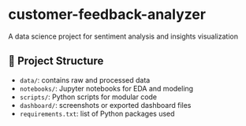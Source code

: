 # customer-feedback-analyzer
A data science project for sentiment analysis and insights visualization

## 📁 Project Structure

- `data/`: contains raw and processed data
- `notebooks/`: Jupyter notebooks for EDA and modeling
- `scripts/`: Python scripts for modular code
- `dashboard/`: screenshots or exported dashboard files
- `requirements.txt`: list of Python packages used
